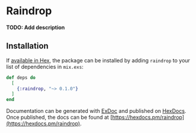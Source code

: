 # Raindrop

**TODO: Add description**

## Installation

If [available in Hex](https://hex.pm/docs/publish), the package can be installed
by adding `raindrop` to your list of dependencies in `mix.exs`:

```elixir
def deps do
  [
    {:raindrop, "~> 0.1.0"}
  ]
end
```

Documentation can be generated with [ExDoc](https://github.com/elixir-lang/ex_doc)
and published on [HexDocs](https://hexdocs.pm). Once published, the docs can
be found at [https://hexdocs.pm/raindrop](https://hexdocs.pm/raindrop).

